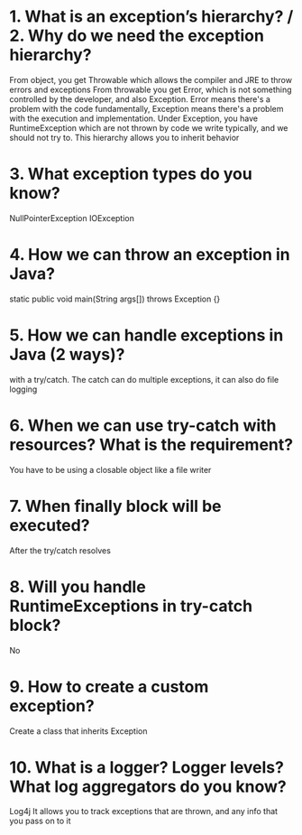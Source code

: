 
# 1. What is an exception’s hierarchy? / 2. Why do we need the exception hierarchy? 
From object, you get Throwable which allows the compiler and JRE to throw errors and exceptions
From throwable you get Error, which is not something controlled by the developer, and also
Exception. Error means there's a problem with the code fundamentally, Exception means there's a
problem with the execution and implementation. Under Exception, you have RuntimeException which
are not thrown by code we write typically, and we should not try to. This hierarchy allows you to
inherit behavior

# 3. What exception types do you know?
NullPointerException
IOException

# 4. How we can throw an exception in Java?
static public void main(String args[]) throws Exception {}

# 5. How we can handle exceptions in Java (2 ways)?
with a try/catch. The catch can do multiple exceptions, it can also do file logging 

# 6. When we can use try-catch with resources? What is the requirement?
You have to be using a closable object like a file writer

# 7. When finally block will be executed?
After the try/catch resolves

# 8. Will you handle RuntimeExceptions in try-catch block?
No

# 9. How to create a custom exception?
Create a class that inherits Exception

# 10. What is a logger? Logger levels? What log aggregators do you know?
Log4j
It allows you to track exceptions that are thrown, and any info that you pass on to it